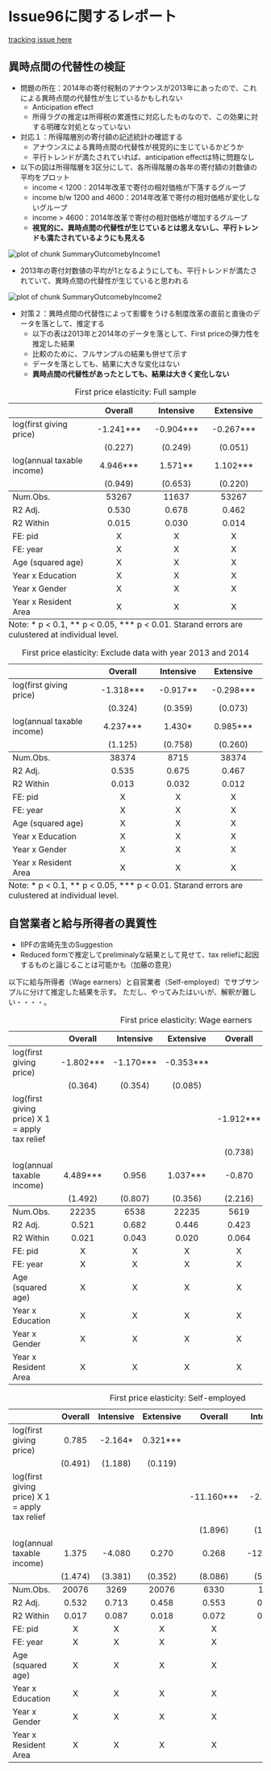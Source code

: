 






# Issue96に関するレポート

[tracking issue here](https://github.com/KatoPachi/NASTAB/issues/96)

## 異時点間の代替性の検証

- 問題の所在：2014年の寄付税制のアナウンスが2013年にあったので、これによる異時点間の代替性が生じているかもしれない
  - Anticipation effect
  - 所得ラグの推定は所得税の累進性に対応したものなので、この効果に対する明確な対処となっていない
- 対応１：所得階層別の寄付額の記述統計の確認する
  - アナウンスによる異時点間の代替性が視覚的に生じているかどうか
  - 平行トレンドが満たされていれば、anticipation effectは特に問題なし
- 以下の図は所得階層を3区分にして、各所得階層の各年の寄付額の対数値の平均をプロット
  - income < 1200：2014年改革で寄付の相対価格が下落するグループ
  - income b/w 1200 and 4600：2014年改革で寄付の相対価格が変化しないグループ
  - income > 4600：2014年改革で寄付の相対価格が増加するグループ
  - **視覚的に、異時点間の代替性が生じているとは思えないし、平行トレンドも満たされているようにも見える**


![plot of chunk SummaryOutcomebyIncome1](figure/SummaryOutcomebyIncome1-1.png)


- 2013年の寄付対数値の平均が1となるようにしても、平行トレンドが満たされていて、異時点間の代替性が生じていると思われる


![plot of chunk SummaryOutcomebyIncome2](figure/SummaryOutcomebyIncome2-1.png)


- 対策２：異時点間の代替性によって影響をうける制度改革の直前と直後のデータを落として、推定する
  - 以下の表は2013年と2014年のデータを落として、First priceの弾力性を推定した結果
  - 比較のために、フルサンプルの結果も併せて示す
  - データを落としても、結果に大きな変化はない
  - **異時点間の代替性があったとしても、結果は大きく変化しない**

<table class="table" style="width: auto !important; margin-left: auto; margin-right: auto;border-bottom: 0;">
<caption>First price elasticity: Full sample</caption>
 <thead>
  <tr>
   <th style="text-align:left;">   </th>
   <th style="text-align:center;"> Overall </th>
   <th style="text-align:center;"> Intensive </th>
   <th style="text-align:center;"> Extensive </th>
  </tr>
 </thead>
<tbody>
  <tr>
   <td style="text-align:left;"> log(first giving price) </td>
   <td style="text-align:center;"> -1.241*** </td>
   <td style="text-align:center;"> -0.904*** </td>
   <td style="text-align:center;"> -0.267*** </td>
  </tr>
  <tr>
   <td style="text-align:left;">  </td>
   <td style="text-align:center;"> (0.227) </td>
   <td style="text-align:center;"> (0.249) </td>
   <td style="text-align:center;"> (0.051) </td>
  </tr>
  <tr>
   <td style="text-align:left;"> log(annual taxable income) </td>
   <td style="text-align:center;"> 4.946*** </td>
   <td style="text-align:center;"> 1.571** </td>
   <td style="text-align:center;"> 1.102*** </td>
  </tr>
  <tr>
   <td style="text-align:left;box-shadow: 0px 1px">  </td>
   <td style="text-align:center;box-shadow: 0px 1px"> (0.949) </td>
   <td style="text-align:center;box-shadow: 0px 1px"> (0.653) </td>
   <td style="text-align:center;box-shadow: 0px 1px"> (0.220) </td>
  </tr>
  <tr>
   <td style="text-align:left;"> Num.Obs. </td>
   <td style="text-align:center;"> 53267 </td>
   <td style="text-align:center;"> 11637 </td>
   <td style="text-align:center;"> 53267 </td>
  </tr>
  <tr>
   <td style="text-align:left;"> R2 Adj. </td>
   <td style="text-align:center;"> 0.530 </td>
   <td style="text-align:center;"> 0.678 </td>
   <td style="text-align:center;"> 0.462 </td>
  </tr>
  <tr>
   <td style="text-align:left;"> R2 Within </td>
   <td style="text-align:center;"> 0.015 </td>
   <td style="text-align:center;"> 0.030 </td>
   <td style="text-align:center;"> 0.014 </td>
  </tr>
  <tr>
   <td style="text-align:left;"> FE: pid </td>
   <td style="text-align:center;"> X </td>
   <td style="text-align:center;"> X </td>
   <td style="text-align:center;"> X </td>
  </tr>
  <tr>
   <td style="text-align:left;"> FE: year </td>
   <td style="text-align:center;"> X </td>
   <td style="text-align:center;"> X </td>
   <td style="text-align:center;"> X </td>
  </tr>
  <tr>
   <td style="text-align:left;"> Age (squared age) </td>
   <td style="text-align:center;"> X </td>
   <td style="text-align:center;"> X </td>
   <td style="text-align:center;"> X </td>
  </tr>
  <tr>
   <td style="text-align:left;"> Year x Education </td>
   <td style="text-align:center;"> X </td>
   <td style="text-align:center;"> X </td>
   <td style="text-align:center;"> X </td>
  </tr>
  <tr>
   <td style="text-align:left;"> Year x Gender </td>
   <td style="text-align:center;"> X </td>
   <td style="text-align:center;"> X </td>
   <td style="text-align:center;"> X </td>
  </tr>
  <tr>
   <td style="text-align:left;"> Year x Resident Area </td>
   <td style="text-align:center;"> X </td>
   <td style="text-align:center;"> X </td>
   <td style="text-align:center;"> X </td>
  </tr>
</tbody>
<tfoot><tr><td style="padding: 0; " colspan="100%">
<sup></sup> Note: * p &lt; 0.1, ** p &lt; 0.05, *** p &lt; 0.01. Starand errors are culustered at individual level.</td></tr></tfoot>
</table>



<table class="table" style="width: auto !important; margin-left: auto; margin-right: auto;border-bottom: 0;">
<caption>First price elasticity: Exclude data with year 2013 and 2014</caption>
 <thead>
  <tr>
   <th style="text-align:left;">   </th>
   <th style="text-align:center;"> Overall </th>
   <th style="text-align:center;"> Intensive </th>
   <th style="text-align:center;"> Extensive </th>
  </tr>
 </thead>
<tbody>
  <tr>
   <td style="text-align:left;"> log(first giving price) </td>
   <td style="text-align:center;"> -1.318*** </td>
   <td style="text-align:center;"> -0.917** </td>
   <td style="text-align:center;"> -0.298*** </td>
  </tr>
  <tr>
   <td style="text-align:left;">  </td>
   <td style="text-align:center;"> (0.324) </td>
   <td style="text-align:center;"> (0.359) </td>
   <td style="text-align:center;"> (0.073) </td>
  </tr>
  <tr>
   <td style="text-align:left;"> log(annual taxable income) </td>
   <td style="text-align:center;"> 4.237*** </td>
   <td style="text-align:center;"> 1.430* </td>
   <td style="text-align:center;"> 0.985*** </td>
  </tr>
  <tr>
   <td style="text-align:left;box-shadow: 0px 1px">  </td>
   <td style="text-align:center;box-shadow: 0px 1px"> (1.125) </td>
   <td style="text-align:center;box-shadow: 0px 1px"> (0.758) </td>
   <td style="text-align:center;box-shadow: 0px 1px"> (0.260) </td>
  </tr>
  <tr>
   <td style="text-align:left;"> Num.Obs. </td>
   <td style="text-align:center;"> 38374 </td>
   <td style="text-align:center;"> 8715 </td>
   <td style="text-align:center;"> 38374 </td>
  </tr>
  <tr>
   <td style="text-align:left;"> R2 Adj. </td>
   <td style="text-align:center;"> 0.535 </td>
   <td style="text-align:center;"> 0.675 </td>
   <td style="text-align:center;"> 0.467 </td>
  </tr>
  <tr>
   <td style="text-align:left;"> R2 Within </td>
   <td style="text-align:center;"> 0.013 </td>
   <td style="text-align:center;"> 0.032 </td>
   <td style="text-align:center;"> 0.012 </td>
  </tr>
  <tr>
   <td style="text-align:left;"> FE: pid </td>
   <td style="text-align:center;"> X </td>
   <td style="text-align:center;"> X </td>
   <td style="text-align:center;"> X </td>
  </tr>
  <tr>
   <td style="text-align:left;"> FE: year </td>
   <td style="text-align:center;"> X </td>
   <td style="text-align:center;"> X </td>
   <td style="text-align:center;"> X </td>
  </tr>
  <tr>
   <td style="text-align:left;"> Age (squared age) </td>
   <td style="text-align:center;"> X </td>
   <td style="text-align:center;"> X </td>
   <td style="text-align:center;"> X </td>
  </tr>
  <tr>
   <td style="text-align:left;"> Year x Education </td>
   <td style="text-align:center;"> X </td>
   <td style="text-align:center;"> X </td>
   <td style="text-align:center;"> X </td>
  </tr>
  <tr>
   <td style="text-align:left;"> Year x Gender </td>
   <td style="text-align:center;"> X </td>
   <td style="text-align:center;"> X </td>
   <td style="text-align:center;"> X </td>
  </tr>
  <tr>
   <td style="text-align:left;"> Year x Resident Area </td>
   <td style="text-align:center;"> X </td>
   <td style="text-align:center;"> X </td>
   <td style="text-align:center;"> X </td>
  </tr>
</tbody>
<tfoot><tr><td style="padding: 0; " colspan="100%">
<sup></sup> Note: * p &lt; 0.1, ** p &lt; 0.05, *** p &lt; 0.01. Starand errors are culustered at individual level.</td></tr></tfoot>
</table>


## 自営業者と給与所得者の異質性

- IIPFの宮崎先生のSuggestion
- Reduced formで推定してpreliminalyな結果として見せて、tax reliefに起因するものと論じることは可能かも（加藤の意見）

以下に給与所得者（Wage earners）と自営業者（Self-employed）でサブサンプルに分けて推定した結果を示す。
ただし、やってみたはいいが、解釈が難しい・・・・。


<table class="table" style="width: auto !important; margin-left: auto; margin-right: auto;">
<caption>First price elasticity: Wage earners</caption>
 <thead>
  <tr>
   <th style="text-align:left;">   </th>
   <th style="text-align:center;"> Overall </th>
   <th style="text-align:center;"> Intensive </th>
   <th style="text-align:center;"> Extensive </th>
   <th style="text-align:center;"> Overall  </th>
   <th style="text-align:center;"> Intensive  </th>
   <th style="text-align:center;"> Extensive  </th>
  </tr>
 </thead>
<tbody>
  <tr>
   <td style="text-align:left;"> log(first giving price) </td>
   <td style="text-align:center;"> -1.802*** </td>
   <td style="text-align:center;"> -1.170*** </td>
   <td style="text-align:center;"> -0.353*** </td>
   <td style="text-align:center;">  </td>
   <td style="text-align:center;">  </td>
   <td style="text-align:center;">  </td>
  </tr>
  <tr>
   <td style="text-align:left;">  </td>
   <td style="text-align:center;"> (0.364) </td>
   <td style="text-align:center;"> (0.354) </td>
   <td style="text-align:center;"> (0.085) </td>
   <td style="text-align:center;">  </td>
   <td style="text-align:center;">  </td>
   <td style="text-align:center;">  </td>
  </tr>
  <tr>
   <td style="text-align:left;"> log(first giving price) X 1 = apply tax relief </td>
   <td style="text-align:center;">  </td>
   <td style="text-align:center;">  </td>
   <td style="text-align:center;">  </td>
   <td style="text-align:center;"> -1.912*** </td>
   <td style="text-align:center;"> -1.362*** </td>
   <td style="text-align:center;"> -0.259 </td>
  </tr>
  <tr>
   <td style="text-align:left;">  </td>
   <td style="text-align:center;">  </td>
   <td style="text-align:center;">  </td>
   <td style="text-align:center;">  </td>
   <td style="text-align:center;"> (0.738) </td>
   <td style="text-align:center;"> (0.457) </td>
   <td style="text-align:center;"> (0.177) </td>
  </tr>
  <tr>
   <td style="text-align:left;"> log(annual taxable income) </td>
   <td style="text-align:center;"> 4.489*** </td>
   <td style="text-align:center;"> 0.956 </td>
   <td style="text-align:center;"> 1.037*** </td>
   <td style="text-align:center;"> -0.870 </td>
   <td style="text-align:center;"> 0.713 </td>
   <td style="text-align:center;"> -0.539 </td>
  </tr>
  <tr>
   <td style="text-align:left;box-shadow: 0px 1px">  </td>
   <td style="text-align:center;box-shadow: 0px 1px"> (1.492) </td>
   <td style="text-align:center;box-shadow: 0px 1px"> (0.807) </td>
   <td style="text-align:center;box-shadow: 0px 1px"> (0.356) </td>
   <td style="text-align:center;box-shadow: 0px 1px"> (2.216) </td>
   <td style="text-align:center;box-shadow: 0px 1px"> (0.891) </td>
   <td style="text-align:center;box-shadow: 0px 1px"> (0.506) </td>
  </tr>
  <tr>
   <td style="text-align:left;"> Num.Obs. </td>
   <td style="text-align:center;"> 22235 </td>
   <td style="text-align:center;"> 6538 </td>
   <td style="text-align:center;"> 22235 </td>
   <td style="text-align:center;"> 5619 </td>
   <td style="text-align:center;"> 3983 </td>
   <td style="text-align:center;"> 5619 </td>
  </tr>
  <tr>
   <td style="text-align:left;"> R2 Adj. </td>
   <td style="text-align:center;"> 0.521 </td>
   <td style="text-align:center;"> 0.682 </td>
   <td style="text-align:center;"> 0.446 </td>
   <td style="text-align:center;"> 0.423 </td>
   <td style="text-align:center;"> 0.713 </td>
   <td style="text-align:center;"> 0.250 </td>
  </tr>
  <tr>
   <td style="text-align:left;"> R2 Within </td>
   <td style="text-align:center;"> 0.021 </td>
   <td style="text-align:center;"> 0.043 </td>
   <td style="text-align:center;"> 0.020 </td>
   <td style="text-align:center;"> 0.064 </td>
   <td style="text-align:center;"> 0.062 </td>
   <td style="text-align:center;"> 0.066 </td>
  </tr>
  <tr>
   <td style="text-align:left;"> FE: pid </td>
   <td style="text-align:center;"> X </td>
   <td style="text-align:center;"> X </td>
   <td style="text-align:center;"> X </td>
   <td style="text-align:center;"> X </td>
   <td style="text-align:center;"> X </td>
   <td style="text-align:center;"> X </td>
  </tr>
  <tr>
   <td style="text-align:left;"> FE: year </td>
   <td style="text-align:center;"> X </td>
   <td style="text-align:center;"> X </td>
   <td style="text-align:center;"> X </td>
   <td style="text-align:center;"> X </td>
   <td style="text-align:center;"> X </td>
   <td style="text-align:center;"> X </td>
  </tr>
  <tr>
   <td style="text-align:left;"> Age (squared age) </td>
   <td style="text-align:center;"> X </td>
   <td style="text-align:center;"> X </td>
   <td style="text-align:center;"> X </td>
   <td style="text-align:center;"> X </td>
   <td style="text-align:center;"> X </td>
   <td style="text-align:center;"> X </td>
  </tr>
  <tr>
   <td style="text-align:left;"> Year x Education </td>
   <td style="text-align:center;"> X </td>
   <td style="text-align:center;"> X </td>
   <td style="text-align:center;"> X </td>
   <td style="text-align:center;"> X </td>
   <td style="text-align:center;"> X </td>
   <td style="text-align:center;"> X </td>
  </tr>
  <tr>
   <td style="text-align:left;"> Year x Gender </td>
   <td style="text-align:center;"> X </td>
   <td style="text-align:center;"> X </td>
   <td style="text-align:center;"> X </td>
   <td style="text-align:center;"> X </td>
   <td style="text-align:center;"> X </td>
   <td style="text-align:center;"> X </td>
  </tr>
  <tr>
   <td style="text-align:left;"> Year x Resident Area </td>
   <td style="text-align:center;"> X </td>
   <td style="text-align:center;"> X </td>
   <td style="text-align:center;"> X </td>
   <td style="text-align:center;"> X </td>
   <td style="text-align:center;"> X </td>
   <td style="text-align:center;"> X </td>
  </tr>
</tbody>
</table>



<table class="table" style="width: auto !important; margin-left: auto; margin-right: auto;">
<caption>First price elasticity: Self-employed</caption>
 <thead>
  <tr>
   <th style="text-align:left;">   </th>
   <th style="text-align:center;"> Overall </th>
   <th style="text-align:center;"> Intensive </th>
   <th style="text-align:center;"> Extensive </th>
   <th style="text-align:center;"> Overall  </th>
   <th style="text-align:center;"> Intensive  </th>
   <th style="text-align:center;"> Extensive  </th>
  </tr>
 </thead>
<tbody>
  <tr>
   <td style="text-align:left;"> log(first giving price) </td>
   <td style="text-align:center;"> 0.785 </td>
   <td style="text-align:center;"> -2.164* </td>
   <td style="text-align:center;"> 0.321*** </td>
   <td style="text-align:center;">  </td>
   <td style="text-align:center;">  </td>
   <td style="text-align:center;">  </td>
  </tr>
  <tr>
   <td style="text-align:left;">  </td>
   <td style="text-align:center;"> (0.491) </td>
   <td style="text-align:center;"> (1.188) </td>
   <td style="text-align:center;"> (0.119) </td>
   <td style="text-align:center;">  </td>
   <td style="text-align:center;">  </td>
   <td style="text-align:center;">  </td>
  </tr>
  <tr>
   <td style="text-align:left;"> log(first giving price) X 1 = apply tax relief </td>
   <td style="text-align:center;">  </td>
   <td style="text-align:center;">  </td>
   <td style="text-align:center;">  </td>
   <td style="text-align:center;"> -11.160*** </td>
   <td style="text-align:center;"> -2.959** </td>
   <td style="text-align:center;"> -1.982*** </td>
  </tr>
  <tr>
   <td style="text-align:left;">  </td>
   <td style="text-align:center;">  </td>
   <td style="text-align:center;">  </td>
   <td style="text-align:center;">  </td>
   <td style="text-align:center;"> (1.896) </td>
   <td style="text-align:center;"> (1.237) </td>
   <td style="text-align:center;"> (0.391) </td>
  </tr>
  <tr>
   <td style="text-align:left;"> log(annual taxable income) </td>
   <td style="text-align:center;"> 1.375 </td>
   <td style="text-align:center;"> -4.080 </td>
   <td style="text-align:center;"> 0.270 </td>
   <td style="text-align:center;"> 0.268 </td>
   <td style="text-align:center;"> -12.149** </td>
   <td style="text-align:center;"> 1.180 </td>
  </tr>
  <tr>
   <td style="text-align:left;box-shadow: 0px 1px">  </td>
   <td style="text-align:center;box-shadow: 0px 1px"> (1.474) </td>
   <td style="text-align:center;box-shadow: 0px 1px"> (3.381) </td>
   <td style="text-align:center;box-shadow: 0px 1px"> (0.352) </td>
   <td style="text-align:center;box-shadow: 0px 1px"> (8.086) </td>
   <td style="text-align:center;box-shadow: 0px 1px"> (5.106) </td>
   <td style="text-align:center;box-shadow: 0px 1px"> (1.873) </td>
  </tr>
  <tr>
   <td style="text-align:left;"> Num.Obs. </td>
   <td style="text-align:center;"> 20076 </td>
   <td style="text-align:center;"> 3269 </td>
   <td style="text-align:center;"> 20076 </td>
   <td style="text-align:center;"> 6330 </td>
   <td style="text-align:center;"> 1229 </td>
   <td style="text-align:center;"> 6330 </td>
  </tr>
  <tr>
   <td style="text-align:left;"> R2 Adj. </td>
   <td style="text-align:center;"> 0.532 </td>
   <td style="text-align:center;"> 0.713 </td>
   <td style="text-align:center;"> 0.458 </td>
   <td style="text-align:center;"> 0.553 </td>
   <td style="text-align:center;"> 0.770 </td>
   <td style="text-align:center;"> 0.477 </td>
  </tr>
  <tr>
   <td style="text-align:left;"> R2 Within </td>
   <td style="text-align:center;"> 0.017 </td>
   <td style="text-align:center;"> 0.087 </td>
   <td style="text-align:center;"> 0.018 </td>
   <td style="text-align:center;"> 0.072 </td>
   <td style="text-align:center;"> 0.244 </td>
   <td style="text-align:center;"> 0.057 </td>
  </tr>
  <tr>
   <td style="text-align:left;"> FE: pid </td>
   <td style="text-align:center;"> X </td>
   <td style="text-align:center;"> X </td>
   <td style="text-align:center;"> X </td>
   <td style="text-align:center;"> X </td>
   <td style="text-align:center;"> X </td>
   <td style="text-align:center;"> X </td>
  </tr>
  <tr>
   <td style="text-align:left;"> FE: year </td>
   <td style="text-align:center;"> X </td>
   <td style="text-align:center;"> X </td>
   <td style="text-align:center;"> X </td>
   <td style="text-align:center;"> X </td>
   <td style="text-align:center;"> X </td>
   <td style="text-align:center;"> X </td>
  </tr>
  <tr>
   <td style="text-align:left;"> Age (squared age) </td>
   <td style="text-align:center;"> X </td>
   <td style="text-align:center;"> X </td>
   <td style="text-align:center;"> X </td>
   <td style="text-align:center;"> X </td>
   <td style="text-align:center;"> X </td>
   <td style="text-align:center;"> X </td>
  </tr>
  <tr>
   <td style="text-align:left;"> Year x Education </td>
   <td style="text-align:center;"> X </td>
   <td style="text-align:center;"> X </td>
   <td style="text-align:center;"> X </td>
   <td style="text-align:center;"> X </td>
   <td style="text-align:center;"> X </td>
   <td style="text-align:center;"> X </td>
  </tr>
  <tr>
   <td style="text-align:left;"> Year x Gender </td>
   <td style="text-align:center;"> X </td>
   <td style="text-align:center;"> X </td>
   <td style="text-align:center;"> X </td>
   <td style="text-align:center;"> X </td>
   <td style="text-align:center;"> X </td>
   <td style="text-align:center;"> X </td>
  </tr>
  <tr>
   <td style="text-align:left;"> Year x Resident Area </td>
   <td style="text-align:center;"> X </td>
   <td style="text-align:center;"> X </td>
   <td style="text-align:center;"> X </td>
   <td style="text-align:center;"> X </td>
   <td style="text-align:center;"> X </td>
   <td style="text-align:center;"> X </td>
  </tr>
</tbody>
</table>

